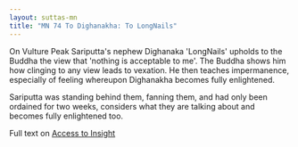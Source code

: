 ```yaml
---
layout: suttas-mn
title: "MN 74 To Dighanakha: To LongNails"
---
```


On Vulture Peak Sariputta's nephew Dighanaka 'LongNails' upholds to the Buddha the view that 'nothing is acceptable to me'. 
The Buddha shows him how clinging to any view leads to vexation. He then teaches impermanence, especially of feeling whereupon Dighanakha becomes fully enlightened.  


Sariputta was standing behind them, fanning them, and had only been ordained for two weeks, considers what they are talking about and becomes fully enlightened too.


Full text on [Access to Insight](https://accesstoinsight.org/tipitaka/mn/mn.074.than.html)
